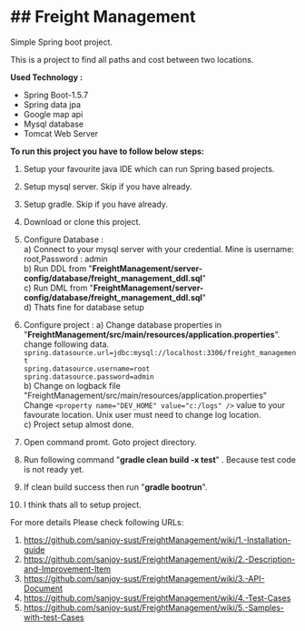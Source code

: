# ## Freight Management
Simple Spring boot project.

This is a project to find all paths and cost between two locations.

**Used Technology :**

* Spring Boot-1.5.7   
* Spring data jpa  
* Google map api  
* Mysql database  
* Tomcat Web Server  

**To run this project you have to follow below steps:**

1. Setup your favourite java IDE which can run Spring based projects.  
2. Setup mysql server. Skip if you have already.  
3. Setup gradle. Skip if you have already.  
4. Download or clone this project.  

5. Configure Database :  
    a) Connect to your mysql server with your credential. Mine is username: root,Password : admin   
    b) Run DDL from "**FreightManagement/server-config/database/freight_management_ddl.sql**"  
    c) Run DML from "**FreightManagement/server-config/database/freight_management_ddl.sql**"  
    d) Thats fine for database setup  
    
6. Configure project : 
    a) Change database properties in "**FreightManagement/src/main/resources/application.properties**". 
    change following data.    
    `spring.datasource.url=jdbc:mysql://localhost:3306/freight_management  `   
    `spring.datasource.username=root`    
    `spring.datasource.password=admin`    
    b) Change on logback file "FreightManagement/src/main/resources/application.properties"
     Change  `<property name="DEV_HOME" value="c:/logs" />` value to your favourate location. Unix user must need to change log location.  
    c) Project setup almost done.  
     
 7. Open command promt. Goto project directory.  
 8. Run following command "**gradle clean build -x test**" . Because test code is not ready yet.  
 9. If clean build success then run "**gradle bootrun**".   
 10. I think thats all to setup project.  
    

For more details Please check following URLs:

1. https://github.com/sanjoy-sust/FreightManagement/wiki/1.-Installation-guide  
2. https://github.com/sanjoy-sust/FreightManagement/wiki/2.-Description-and-Improvement-Item  
3. https://github.com/sanjoy-sust/FreightManagement/wiki/3.-API-Document  
4. https://github.com/sanjoy-sust/FreightManagement/wiki/4.-Test-Cases  
5. https://github.com/sanjoy-sust/FreightManagement/wiki/5.-Samples-with-test-Cases  


